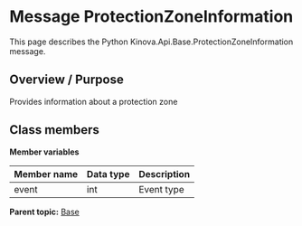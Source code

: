 # Message ProtectionZoneInformation

This page describes the Python Kinova.Api.Base.ProtectionZoneInformation message.

## Overview / Purpose

Provides information about a protection zone

## Class members

 **Member variables** 

|Member name|Data type|Description|
|-----------|---------|-----------|
|event|int|Event type|

**Parent topic:** [Base](../references/summary_Base.md)

